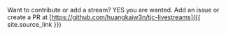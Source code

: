 
Want to contribute or add a stream? YES you are wanted. Add an issue or create a PR at [https://github.com/huangkaiw3n/tjc-livestreams]({{ site.source_link }})
